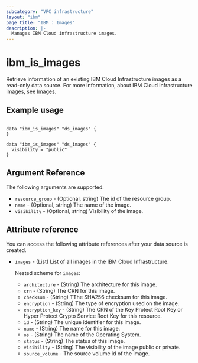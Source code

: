 ```yaml
---
subcategory: "VPC infrastructure"
layout: "ibm"
page_title: "IBM : Images"
description: |-
  Manages IBM Cloud infrastructure images.
---
```


# ibm_is_images
Retrieve information of an existing IBM Cloud Infrastructure images as a read-only data source. For more information, about IBM Cloud infrastructure images, see [Images](https://cloud.ibm.com/docs/vpc?topic=vpc-about-images).

## Example usage

```hcl

data "ibm_is_images" "ds_images" {
}

data "ibm_is_images" "ds_images" {
  visibility = "public"
}

```
## Argument Reference

The following arguments are supported:

* `resource_group` - (Optional, string) The id of the resource group.
* `name` - (Optional, string) The name of the image.
* `visibility` - (Optional, string) Visibility of the image.

## Attribute reference
You can access the following attribute references after your data source is created. 

- `images` - (List) List of all images in the IBM Cloud Infrastructure.

  Nested scheme for `images`:
  - `architecture` - (String) The architecture for this image.
  - `crn` - (String) The CRN for this image.
  - `checksum` - (String) TThe SHA256 checksum for this image.
  - `encryption` - (String) The type of encryption used on the image.
  - `encryption_key` - (String) The CRN of the Key Protect Root Key or Hyper Protect Crypto Service Root Key for this resource.
  - `id` - (String) The unique identifier for this image.
  - `name` - (String) The name for this image.
  - `os` - (String) The name of the Operating System.
  - `status` - (String) The status of this image.
  - `visibility` - (String) The visibility of the image public or private.
  - `source_volume` - The source volume id of the image.

